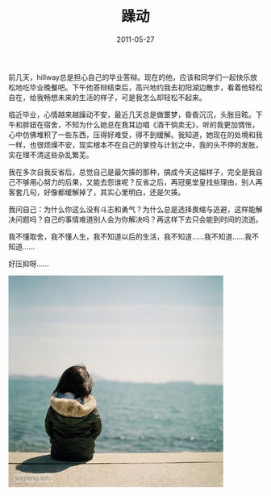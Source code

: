 ﻿---
title: "躁动"
date: 2011-05-27
categories: 
  - "essay"
tags: 
  - "毕业"
  - "躁动"
---

前几天，hillway总是担心自己的毕业答辩。现在的他，应该和同学们一起快乐放松地吃毕业晚餐吧。下午他答辩结束后，高兴地约我去初阳湖边散步，看着他轻松自在，给我畅想未来的生活的样子，可是我怎么却轻松不起来。

临近毕业，心情越来越躁动不安，最近几天总是做噩梦，昏昏沉沉，头胀目眩。下午和胖妞在宿舍，不知为什么她总在我耳边唱《酒干倘卖无》，听的我更加惆怅，心中仿佛堆积了一些东西，压得好难受，得不到缓解。我知道，她现在的处境和我一样，也很烦燥不安，现实根本不在自己的掌控与计划之中，我的头不停的发胀，实在理不清这些杂乱繁芜。

我在多次自我反省后，总觉自己是最欠揍的那种，搞成今天这幅样子，完全是我自己不够用心努力的后果，又能去怨谁呢？反省之后，再冠冕堂皇找些理由，别人再客套几句，好像都缓解掉了，其实心里明白，还是欠揍。

我问自己：为什么你这么没有斗志和勇气？为什么总是选择畏缩与逃避，这样能解决问题吗？自己的事情难道别人会为你解决吗？再这样下去只会能到时间的流逝。

我不懂取舍，我不懂人生，我不知道以后的生活，我不知道……我不知道……我不知道……

好压抑呀……

![配图](/images/5764582869_1036acb0f3_z.jpg)
